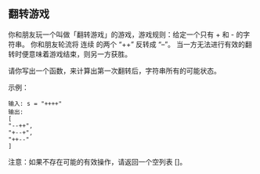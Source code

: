 ## 翻转游戏

你和朋友玩一个叫做「翻转游戏」的游戏，游戏规则：给定一个只有 + 和 - 的字符串。
你和朋友轮流将 连续 的两个 “++” 反转成 “–”。
当一方无法进行有效的翻转时便意味着游戏结束，则另一方获胜。

请你写出一个函数，来计算出第一次翻转后，字符串所有的可能状态。

示例：

```
输入: s = "++++"
输出:
[
"--++",
"+--+",
"++--"
]
```
注意：如果不存在可能的有效操作，请返回一个空列表 []。